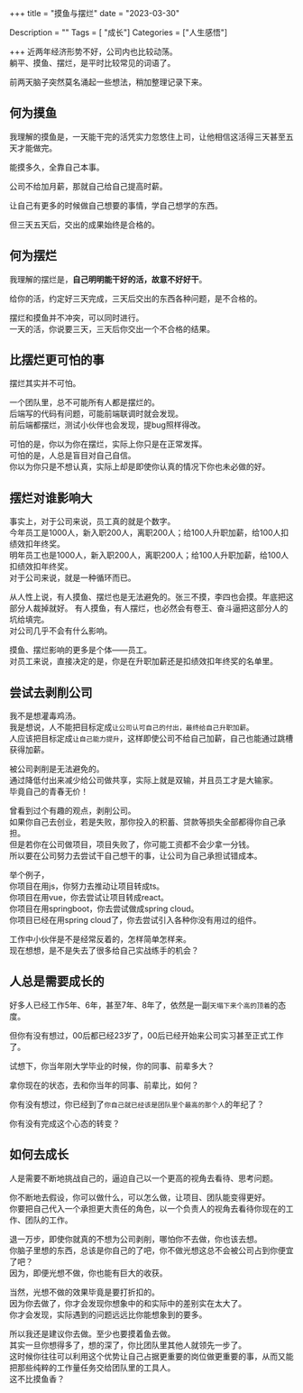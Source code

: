 +++
title = "摸鱼与摆烂"
date = "2023-03-30"

Description = ""
Tags = [ "成长"]
Categories = ["人生感悟"]

+++
近两年经济形势不好，公司内也比较动荡。  
躺平、摸鱼、摆烂，是平时比较常见的词语了。

前两天脑子突然莫名涌起一些想法，稍加整理记录下来。

## 何为摸鱼
我理解的摸鱼是，一天能干完的活凭实力忽悠住上司，让他相信这活得三天甚至五天才能做完。  

能摸多久，全靠自己本事。  

公司不给加月薪，那就自己给自己提高时薪。

让自己有更多的时候做自己想要的事情，学自己想学的东西。

但三天五天后，交出的成果始终是合格的。

## 何为摆烂
我理解的摆烂是，**自己明明能干好的活，故意不好好干**。

给你的活，约定好三天完成，三天后交出的东西各种问题，是不合格的。

摆烂和摸鱼并不冲突，可以同时进行。  
一天的活，你说要三天，三天后你交出一个不合格的结果。

## 比摆烂更可怕的事
摆烂其实并不可怕。  

一个团队里，总不可能所有人都是摆烂的。  
后端写的代码有问题，可能前端联调时就会发现。  
前后端都摆烂，测试小伙伴也会发现，提bug照样得改。

可怕的是，你以为你在摆烂，实际上你只是在正常发挥。  
可怕的是，人总是盲目对自己自信。  
你以为你只是不想认真，实际上却是即使你认真的情况下你也未必做的好。  

## 摆烂对谁影响大
事实上，对于公司来说，员工真的就是个数字。  
今年员工是1000人，新入职200人，离职200人；给100人升职加薪，给100人扣绩效扣年终奖。  
明年员工也是1000人，新入职200人，离职200人；给100人升职加薪，给100人扣绩效扣年终奖。  
对于公司来说，就是一种循环而已。  

从人性上说，有人摸鱼、摆烂也是无法避免的。张三不摸，李四也会摸。年底把这部分人裁掉就好。
有人摸鱼，有人摆烂，也必然会有卷王、奋斗逼把这部分人的坑给填完。  
对公司几乎不会有什么影响。

摸鱼、摆烂影响的更多是个体——员工。  
对员工来说，直接决定的是，你是在升职加薪还是扣绩效扣年终奖的名单里。

## 尝试去剥削公司
我不是想灌毒鸡汤。  
我是想说，人不能把目标定成`让公司认可自己的付出，最终给自己升职加薪`。  
人应该把目标定成`让自己能力提升`，这样即使公司不给自己加薪，自己也能通过跳槽获得加薪。

被公司剥削是无法避免的。  
通过降低付出来减少给公司做共享，实际上就是双输，并且员工才是大输家。  
毕竟自己的青春无价！  

曾看到过个有趣的观点，剥削公司。  
如果你自己去创业，若是失败，那你投入的积蓄、贷款等损失全部都得你自己承担。  
但是若你在公司做项目，项目失败了，你可能工资都不会少拿一分钱。  
所以要在公司努力去尝试干自己想干的事，让公司为自己承担试错成本。

举个例子，  
你项目在用js，你努力去推动让项目转成ts。  
你项目在用vue，你去尝试让项目转成react。  
你项目在用springboot，你去尝试做成spring cloud。  
你项目已经在用spring cloud了，你去尝试引入各种你没有用过的组件。

工作中小伙伴是不是经常反着的，怎样简单怎样来。  
现在想想，是不是失去了很多给自己实战练手的机会？

## 人总是需要成长的
好多人已经工作5年、6年，甚至7年、8年了，依然是一副`天塌下来个高的顶着`的态度。  

但你有没有想过，00后都已经23岁了，00后已经开始来公司实习甚至正式工作了。

试想下，你当年刚大学毕业的时候，你的同事、前辈多大？  

拿你现在的状态，去和你当年的同事、前辈比，如何？

你有没有想过，你已经到了`你自己就已经该是团队里个最高的那个人`的年纪了？

你有没有完成这个心态的转变？  

## 如何去成长
人是需要不断地挑战自己的，逼迫自己以一个更高的视角去看待、思考问题。   

你不断地去假设，你可以做什么，可以怎么做，让项目、团队能变得更好。  
你要把自己代入一个承担更大责任的角色，以一个负责人的视角去看待你现在的工作、团队的工作。

退一万步，即使你就真的不想为公司剥削，哪怕你不去做，你也该去想。  
你脑子里想的东西，总该是你自己的了吧，你不做光想这总不会被公司占到你便宜了吧？  
因为，即便光想不做，你也能有巨大的收获。  

当然，光想不做的效果毕竟是要打折扣的。  
因为你去做了，你才会发现你想象中的和实际中的差别实在太大了。  
你才会发现，实际遇到的问题远远比你能想象到的要多。

所以我还是建议你去做。至少也要摸着鱼去做。  
其实一旦你想得多了，想的深了，你比团队里其他人就领先一步了。  
这时候你往往可以利用这个优势让自己占据更重要的岗位做更重要的事，从而又能把那些纯粹的工作量任务交给团队里的工具人。  
这不比摸鱼香？